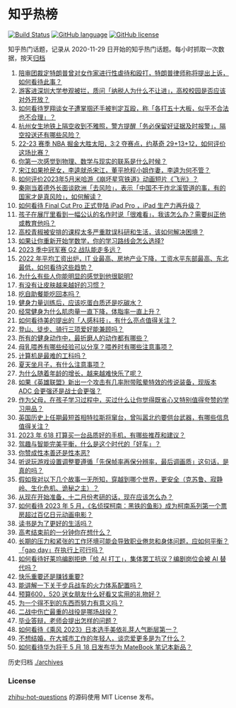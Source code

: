 # 知乎热榜
[![Build Status](https://github.com/ToWeLong/zhihu-hot-questions/workflows/CI/badge.svg)](https://github.com/ToWeLong/zhihu-hot-questions/actions)
[![GitHub language](https://img.shields.io/badge/language-golang-orange.svg)](https://golang.org/)
[![GitHub license](https://img.shields.io/github/license/ToWeLong/zhihu-hot-questions)](https://github.com/ToWeLong/zhihu-hot-questions/blob/main/LICENSE)

知乎热门话题，记录从 2020-11-29 日开始的知乎热门话题。每小时抓取一次数据，按天[归档](./archives)

<!-- BEGIN -->

1. [陪审团裁定特朗普曾对女作家进行性虐待和殴打，特朗普律师称将提出上诉，如何看待此事？](https://www.zhihu.com/question/600094131)
1. [游客进深圳大学参观被拦，质问「纳税人为什么不让进」，高校校园是否应该对外开放？](https://www.zhihu.com/question/599787027)
1. [如何看待罗翔谈女子遭掌掴还手被判定互殴，称「各打五十大板，似乎不合法也不合理」？](https://www.zhihu.com/question/600112504)
1. [杭州女生地铁上隔空收到不雅照，警方提醒「务必保留好证据及时报警」，隔空投送还有哪些风险？](https://www.zhihu.com/question/600095444)
1. [22-23 赛季 NBA 掘金大胜太阳，3:2 夺赛点，约基奇 29+13+12，如何评价这场比赛？](https://www.zhihu.com/question/600106225)
1. [你第一次感觉到物理、数学与现实的联系是什么时候？](https://www.zhihu.com/question/523920854)
1. [宋江如果抢民女，李逵就杀宋江，董平抢程小姐作妻，李逵为何不管？](https://www.zhihu.com/question/599888719)
1. [如何评价2023年5月米哈游《崩坏星穹铁道》动画短片《飞光》？](https://www.zhihu.com/question/600131431)
1. [秦刚当着德外长面谈欧洲「去风险」，表示「中国不干炸北溪管道的事，有的国家才是真风险」，如何解读？](https://www.zhihu.com/question/600116234)
1. [如何看待 Final Cut Pro 正式登陆 iPad Pro ​​​，iPad 生产力再升级？](https://www.zhihu.com/question/600044273)
1. [孩子在展厅里看到一幅公认的名作时说「很难看」，我该怎么办？需要纠正他或教育他吗？](https://www.zhihu.com/question/598442126)
1. [高校青椒被安排的课程太多严重耽误科研和生活，该如何解决困境？](https://www.zhihu.com/question/599579547)
1. [如果让你重新开始学数学，你的学习路线会怎么选择?](https://www.zhihu.com/question/598963323)
1. [2023 季中冠军赛 G2 战队能走多远？](https://www.zhihu.com/question/600058571)
1. [2022 年平均工资出炉，IT 业最高、房地产业下降，工资水平东部最高、东北最低，如何看待这些趋势？](https://www.zhihu.com/question/600037885)
1. [为什么有些人你能明显的感觉到他很聪明?](https://www.zhihu.com/question/599116345)
1. [有没有让皮肤越来越好的习惯？](https://www.zhihu.com/question/595868450)
1. [吃自助餐能吃回本吗？](https://www.zhihu.com/question/599610325)
1. [健身力量训练后，应该吃蛋白质还是吃碳水？](https://www.zhihu.com/question/594689805)
1. [经常健身为什么肌肉量一直下降，体脂率一直上升？](https://www.zhihu.com/question/599304367)
1. [如何看待美的提出的「人感科技」，有什么亮点值得关注？](https://www.zhihu.com/question/600123010)
1. [登山、徒步、骑行三项爱好能兼顾吗？](https://www.zhihu.com/question/599329630)
1. [所有的健身动作中，最折磨人的动作都有哪些？](https://www.zhihu.com/question/599261156)
1. [母乳喂养有哪些经验可以分享？喂养时有哪些注意事项？](https://www.zhihu.com/question/530280043)
1. [计算机是最难的工科吗？](https://www.zhihu.com/question/593585695)
1. [夏天坐月子，有什么注意事项？](https://www.zhihu.com/question/545863128)
1. [为什么随着年龄的增长，越来越难快乐了呢？](https://www.zhihu.com/question/599284134)
1. [如果《英雄联盟》新出一个攻击有几率附带眩晕特效的传说装备，现版本 ADC 会更强还是战士会更强？](https://www.zhihu.com/question/592513338)
1. [作为父母，在孩子学习过程中，买过什么让你觉得既省心又特别值得夸赞的学习用品？](https://www.zhihu.com/question/597095142)
1. [英国历史上任期最短首相特拉斯将窜台，曾叫嚣北约要供台武器，有哪些信息值得关注？](https://www.zhihu.com/question/600017451)
1. [2023 年 618 打算买一台品质好的手机，有哪些推荐和建议？](https://www.zhihu.com/question/597409874)
1. [驾趣与智能完美平衡，什么是这个时代的「好车」？](https://www.zhihu.com/question/599974396)
1. [你赞成性本善还是性本恶?](https://www.zhihu.com/question/598508061)
1. [听说玩游戏设置调整要遵循「先保帧率再保分辨率，最后调画质」这句话，是真的吗？](https://www.zhihu.com/question/599358325)
1. [假如我对以下几个故事一无所知，穿越到哪个世界，更安全（克苏鲁、寂静岭、生化危机、诡秘之主）？](https://www.zhihu.com/question/599552411)
1. [从现在开始准备，十二月份考研的话，现在应该怎么办？](https://www.zhihu.com/question/588486150)
1. [如何看待 2023 年 5 月，《名侦探柯南：黑铁的鱼影》成为柯南系列第一个票房超过百亿日元动画电影？](https://www.zhihu.com/question/599594666)
1. [读书是为了更好的生活吗？](https://www.zhihu.com/question/600095203)
1. [高考结束前的一分钟你在想什么？](https://www.zhihu.com/question/600004845)
1. [长期的压力和紧张的工作环境可能会导致职业倦怠和身体问题，应如何平衡？「gap day」在执行上可行吗？](https://www.zhihu.com/question/600119712)
1. [如何看待好莱坞编剧拒绝「给 AI 打工」，集体罢工抗议？编剧岗位会被 AI 替代吗？](https://www.zhihu.com/question/599893667)
1. [快乐重要还是赚钱重要?](https://www.zhihu.com/question/599915428)
1. [能讲解一下关于步兵战车的火力体系配置吗？](https://www.zhihu.com/question/446661625)
1. [预算600，520 送女朋友什么好看又实用的礼物好？](https://www.zhihu.com/question/599916380)
1. [为一个得不到的东西而努力有意义吗？](https://www.zhihu.com/question/592601876)
1. [二战中伤亡最重的战役是哪场战役？](https://www.zhihu.com/question/499773718)
1. [毕业答辩，老师会提出怎样的问题？](https://www.zhihu.com/question/594636093)
1. [如何看待《乘风 2023》日本选手美依礼芽人气断层第一？](https://www.zhihu.com/question/599629202)
1. [不想结婚，在大城市工作的年轻人，谈恋爱更多是为了什么？](https://www.zhihu.com/question/599210684)
1. [如何看待华为将于 5 月 18 日发布华为 MateBook 笔记本新品？](https://www.zhihu.com/question/600100252)

<!-- END -->

历史归档 [./archives](./archives)


### License
[zhihu-hot-questions](https://github.com/towelong/zhihu-hot-questions) 的源码使用 MIT License 发布。
